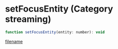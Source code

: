 # setFocusEntity (Category streaming)

```js
function setFocusEntity(entity: number): void
```

[filename](setFocusEntity_m.md ':include')